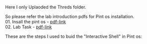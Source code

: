 Here I only Uplaoded the Threds folder. <br>

So please refer the lab introduction pdfs for Pint os installation. <br>
      01. Insall the pint os - [pdf-link](https://github.com/nilum2002/PintOS/blob/master/labpdf/OS%20Prerequisite%20-%20Installing%20Pintos%20OS.pdf)<br> 
      02. Lab Task - [pdf-link](labpdf/Interactive_Shell.pdf)<br> 

These are the steps I used to buid the "Interactive Shell" in Pint os:


